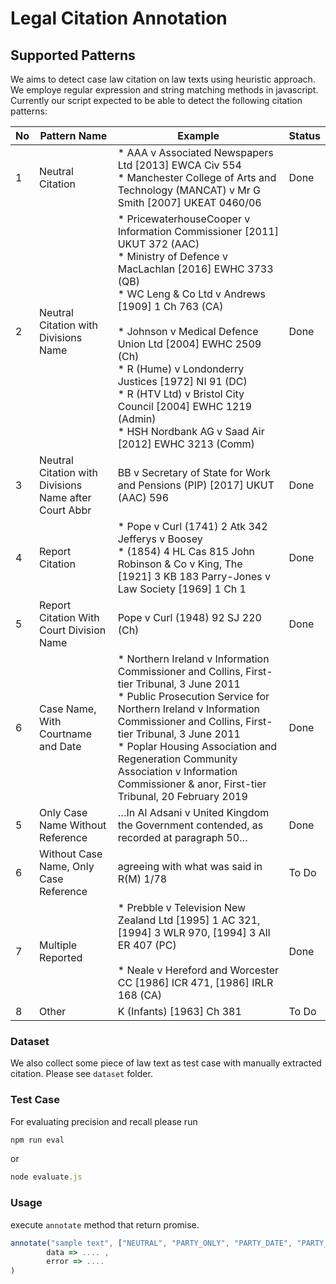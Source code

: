 # Legal Citation Annotation

## Supported Patterns
We aims to detect case law citation on law texts using heuristic approach. We employe regular expression and string matching methods in javascript. Currently our script expected to be able to detect the following citation patterns:

| No  | Pattern Name                                          | Example                                                                                                                                                                                                                                                                                                                                                                                                                                       | Status |
| --- | ----------------------------------------------------- | --------------------------------------------------------------------------------------------------------------------------------------------------------------------------------------------------------------------------------------------------------------------------------------------------------------------------------------------------------------------------------------------------------------------------------------------- | ------ |
| 1   | Neutral Citation                                      | * AAA v Associated Newspapers Ltd [2013] EWCA Civ 554<br>* Manchester College of Arts and Technology (MANCAT) v Mr G Smith [2007] UKEAT 0460/06                                                                                                                                                                                                                                                                                               | Done   |
| 2   | Neutral Citation with Divisions Name                  | * PricewaterhouseCooper v Information Commissioner [2011] UKUT 372 (AAC)<br>* Ministry of Defence v MacLachlan [2016] EWHC 3733 (QB)<br>* WC Leng & Co Ltd v Andrews [1909] 1 Ch 763 (CA)<br><br>* Johnson v Medical Defence Union Ltd [2004] EWHC 2509 (Ch)<br>* R (Hume) v Londonderry Justices [1972] NI 91 (DC) <br>* R (HTV Ltd) v Bristol City Council [2004] EWHC 1219 (Admin)<br>* HSH Nordbank AG v Saad Air [2012] EWHC 3213 (Comm) | Done   |
| 3   | Neutral Citation with Divisions Name after Court Abbr | BB v Secretary of State for Work and Pensions (PIP) [2017] UKUT (AAC) 596                                                                                                                                                                                                                                                                                                                                                                     | Done   |
| 4   | Report Citation                                       | * Pope v Curl (1741) 2 Atk 342 Jefferys v Boosey<br>* (1854) 4 HL Cas 815 John Robinson & Co v King, The [1921] 3 KB 183 Parry-Jones v Law Society [1969] 1 Ch 1                                                                                                                                                                                                                                                                              | Done   |
| 5   | Report Citation With Court Division Name              | Pope v Curl (1948) 92 SJ 220 (Ch)                                                                                                                                                                                                                                                                                                                                                                                                             | Done   |
| 6   | Case Name, With Courtname and Date                    | * Northern Ireland v Information Commissioner and Collins, First-tier Tribunal, 3 June 2011<br>* Public Prosecution Service for Northern Ireland v Information Commissioner and Collins, First-tier Tribunal, 3 June 2011<br> * Poplar Housing Association and Regeneration Community Association v Information Commissioner & anor, First-tier Tribunal, 20 February 2019                                                                    | Done   |
| 5   | Only Case Name Without Reference                      | …In Al Adsani v United Kingdom the Government contended, as recorded at paragraph 50…                                                                                                                                                                                                                                                                                                                                                         | Done   |
| 6   | Without Case Name, Only Case Reference                | agreeing with what was said in R(M) 1/78                                                                                                                                                                                                                                                                                                                                                                                                      | To Do  |
| 7   | Multiple Reported                                     | * Prebble v Television New Zealand Ltd [1995] 1 AC 321, [1994] 3 WLR 970, [1994] 3 All ER 407 (PC)<br><br>* Neale v Hereford and Worcester CC [1986] ICR 471, [1986] IRLR 168 (CA)                                                                                                                                                                                                                                                            | Done   |
| 8   | Other                                                 | K (Infants) [1963] Ch 381                                                                                                                                                                                                                                                                                                                                                                                                                     | To Do  |


### Dataset

We also collect some piece of law text as test case with manually extracted citation. Please see `dataset` folder. 


### Test Case

For evaluating precision and recall please run

```js
npm run eval
```

or

```js
node evaluate.js
```

### Usage

execute `annotate` method that return promise.

```js
annotate("sample text", ["NEUTRAL", "PARTY_ONLY", "PARTY_DATE", "PARTY_UNREPORTED", "SHORT"]).then(
        data => .... ,
        error => ....
)
```